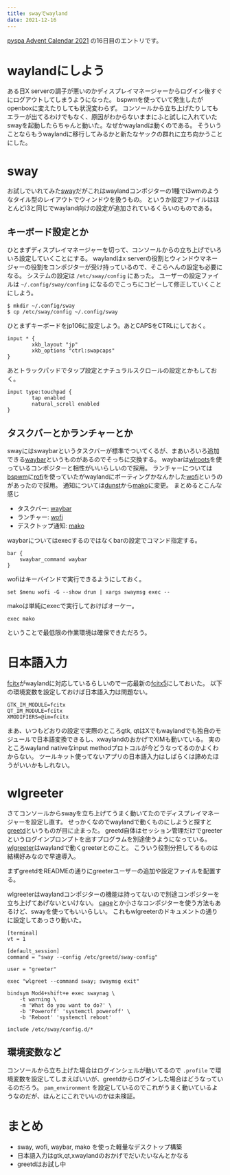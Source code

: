 ```yaml
---
title: swayでwayland
date: 2021-12-16
---
```


[pyspa Advent Calendar 2021](https://adventar.org/calendars/6234) の16日目のエントリです。

# waylandにしよう

ある日X serverの調子が悪いのかディスプレイマネージャーからログイン後すぐにログアウトしてしまうようになった。
bspwmを使っていて発生したがopenboxに変えたりしても状況変わらず。
コンソールから立ち上げたりしてもエラーが出てるわけでもなく、原因がわからないままにふと試しに入れていたswayを起動したらちゃんと動いた。なぜかwaylandは動くのである。
そういうことならもうwaylandに移行してみるかと新たなヤックの群れに立ち向かうことにした。

# sway

お試しでいれてみた[sway](https://swaywm.org/)だがこれはwaylandコンポジターの1種でi3wmのようなタイル型のレイアウトでウィンドウを扱うもの。
というか設定ファイルはほとんどi3と同じでwayland向けの設定が追加されているくらいのものである。

## キーボード設定とか

ひとまずディスプレイマネージャーを切って、コンソールからの立ち上げでいろいろ設定していくことにする。
waylandはx serverの役割とウィンドウマネージャーの役割をコンポジターが受け持っているので、そこらへんの設定も必要になる。
システムの設定は `/etc/sway/config` にあった。
ユーザーの設定ファイルは `~/.config/sway/confing` になるのでこっちにコピーして修正していくことにしよう。

```
$ mkdir ~/.config/sway
$ cp /etc/sway/config ~/.config/sway
```

ひとまずキーボードをjp106に設定しよう。あとCAPSをCTRLにしておく。

```
input * {
        xkb_layout "jp"
        xkb_options "ctrl:swapcaps"
}

```

あとトラックパッドでタップ設定とナチュラルスクロールの設定とかもしておく。

```
input type:touchpad {
        tap enabled
        natural_scroll enabled
}
```

## タスクバーとかランチャーとか

swayにはswaybarというタスクバーが標準でついてくるが、まあいろいろ追加できる[waybar](https://github.com/Alexays/Waybar)というものがあるのでそっちに交換する。
waybarは[wlroots](https://gitlab.freedesktop.org/wlroots/wlroots)を使っているコンポジターと相性がいいらしいので採用。
ランチャーについては[bspwm](https://github.com/baskerville/bspwm)に[rofi](https://github.com/davatorium/rofi)を使っていたがwaylandにポーティングかなんかした[wofi](https://hg.sr.ht/~scoopta/wofi)というのがあったので採用。
通知については[dunst](https://dunst-project.org/)から[mako](https://wayland.emersion.fr/mako/)に変更。
まとめるとこんな感じ

- タスクバー: [waybar](https://github.com/Alexays/Waybar)
- ランチャー: [wofi](https://hg.sr.ht/~scoopta/wofi)
- デスクトップ通知: [mako](https://wayland.emersion.fr/mako/)

waybarについてはexecするのではなくbarの設定でコマンド指定する。

```
bar {
    swaybar_command waybar
}
```

wofiはキーバインドで実行できるようにしておく。

```
set $menu wofi -G --show drun | xargs swaymsg exec --
```

makoは単純にexecで実行しておけばオーケー。

```
exec mako
```

ということで最低限の作業環境は確保できただろう。

# 日本語入力

[fcitx](https://fcitx-im.org/)がwaylandに対応しているらしいので一応最新の[fcitx5](https://fcitx-im.org/wiki/Fcitx_5)にしておいた。
以下の環境変数を設定しておけば日本語入力は問題ない。

```
GTK_IM_MODULE=fcitx
QT_IM_MODULE=fcitx
XMODIFIERS=@im=fcitx
```

まあ、いつもどおりの設定で実際のところgtk, qtはXでもwaylandでも独自のモジュールで日本語変換できるし、xwaylandのおかげでXIMも動いている。
実のところwayland nativeなinput methodプロトコルが今どうなってるのかよくわからない。
ツールキット使ってないアプリの日本語入力はしばらくは諦めたほうがいいかもしれない。

# wlgreeter

さてコンソールからswayを立ち上げてうまく動いてたのでディスプレイマネージャーを設定し直す。
せっかくなのでwaylandで動くものにしようと探すと[greetd](https://sr.ht/~kennylevinsen/greetd/)というものが目に止まった。
greetd自体はセッション管理だけでgreeterというログインプロンプトを出すプログラムを別途使うようになっている。
[wlgreeter](https://git.sr.ht/~kennylevinsen/wlgreet)はwaylandで動くgreeterとのこと。
こういう役割分担してるものは結構好みなので早速導入。

まずgreetdをREADMEの通りにgreeterユーザーの追加や設定ファイルを配置する。

wlgreeterはwaylandコンポジターの機能は持ってないので別途コンポジターを立ち上げてあげないといけない。
[cage](https://www.hjdskes.nl/projects/cage/)とか小さなコンポジターを使う方法もあるけど、swayを使ってもいいらしい。
これもwlgreeterのドキュメントの通りに設定してあっさり動いた。

```{config.toml}
[terminal]
vt = 1

[default_session]
command = "sway --config /etc/greetd/sway-config"

user = "greeter"
```

```{sway-config}
exec "wlgreet --command sway; swaymsg exit"

bindsym Mod4+shift+e exec swaynag \
	-t warning \
	-m 'What do you want to do?' \
	-b 'Poweroff' 'systemctl poweroff' \
	-b 'Reboot' 'systemctl reboot'

include /etc/sway/config.d/*
```

## 環境変数など

コンソールから立ち上げた場合はログインシェルが動いてるので `.profile` で環境変数を設定してしまえばいいが、greetdからログインした場合はどうなっているのだろう。
`pam_environment` を設定しているのでこれがうまく動いているようなのだが、ほんとにこれでいいのかは未検証。

# まとめ

- sway, wofi, waybar, mako を使った軽量なデスクトップ構築
- 日本語入力はgtk,qt,xwaylandのおかげでだいたいなんとかなる
- greetdはお試し中
